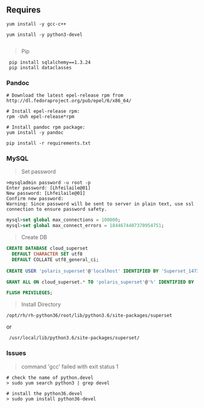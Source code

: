 ## Requires



```shel
yum install -y gcc-c++ 

yum install -y python3-devel


```



> Pip

```shell
 pip install sqlalchemy==1.3.24 
 pip install dataclasses
```







### Pandoc

```
# Download the latest epel-release rpm from
http://dl.fedoraproject.org/pub/epel/6/x86_64/

# Install epel-release rpm:
rpm -Uvh epel-release*rpm

# Install pandoc rpm package:
yum install -y pandoc
```



```
pip install -r requirements.txt
```



### MySQL

> Set password

```shell
>mysqladmin password -u root -p
Enter password: [Lhfeilaile@01]
New password: [Lhfeilaile@01]
Confirm new password: 
Warning: Since password will be sent to server in plain text, use ssl connection to ensure password safety.
```



```sql
mysql>set global max_connections = 100000;
mysql>set global max_connect_errors = 1844674407370954751;
```



> Create DB 

```sql
CREATE DATABASE cloud_superset
  DEFAULT CHARACTER SET utf8
  DEFAULT COLLATE utf8_general_ci;
  
CREATE USER 'polaris_superset'@'localhost' IDENTIFIED BY 'Superset_1473';

GRANT ALL ON cloud_superset.* TO 'polaris_superset'@'%' IDENTIFIED BY 'Superset_1473';

FLUSH PRIVILEGES;
```





> Install Directory

`/opt/rh/rh-python36/root/lib/python3.6/site-packages/superset`

or

` /usr/local/lib/python3.6/site-packages/superset/`



### Issues

> command 'gcc' failed with exit status 1

```shell
# check the name of python.devel
> sudo yum search python3 | grep devel

# install the python36.devel
> sudo yum install python36-devel
```

